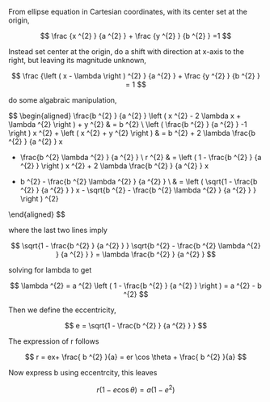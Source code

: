 <script type="text/x-mathjax-config">
    MathJax.Hub.Config({
      tex2jax: {
        skipTags: ['script', 'noscript', 'style', 'textarea', 'pre'],
        inlineMath: [['$','$']]
      }
    });
  </script>
  <script src="https://cdnjs.cloudflare.com/ajax/libs/mathjax/2.7.7/MathJax.js?config=TeX-MML-AM_CHTML"></script> 



From ellipse equation in Cartesian coordinates, with its center set at the origin,

$$
\frac {x ^{2} } {a ^{2} } + \frac {y ^{2} } {b ^{2} } =1
$$

Instead set center at the origin, do a shift with direction at x-axis to the right, but leaving its magnitude unknown,

$$
\frac {\left ( x - \lambda \right ) ^{2} } {a ^{2} } + \frac {y ^{2} } {b ^{2} } = 1 
$$

do some algabraic manipulation,

$$
\begin{aligned}
\frac{b ^{2} } {a ^{2} } \left ( x ^{2} - 2 \lambda x + \lambda ^{2}  \right ) + y ^{2} & = b ^{2} \\
\left ( \frac{b ^{2} } {a ^{2} } -1  \right ) x ^{2} + \left ( x ^{2} + y ^{2} \right ) & = b ^{2} + 2 \lambda \frac{b ^{2} } {a ^{2} } x 
- \frac{b ^{2} \lambda ^{2} } {a ^{2} } \\
r ^{2} & = \left ( 1 - \frac{b ^{2} } {a ^{2} } \right ) x ^{2} + 2 \lambda \frac{b ^{2} } {a ^{2} } x 
+ b ^{2} - \frac{b ^{2} \lambda ^{2} } {a ^{2} } \\
& = \left ( \sqrt{1 - \frac{b ^{2} } {a ^{2} } } x - \sqrt{b ^{2} - \frac{b ^{2} \lambda ^{2} } {a ^{2} } }  \right ) ^{2}

\end{aligned}
$$

where the last two lines imply

$$
\sqrt{1 - \frac{b ^{2} } {a ^{2} } } \sqrt{b ^{2} - \frac{b ^{2} \lambda ^{2} } {a ^{2} } } = \lambda \frac{b ^{2} } {a ^{2} } 
$$

solving for lambda to get 

$$
\lambda ^{2} = a ^{2} \left ( 1 - \frac{b ^{2} } {a ^{2} } \right ) = a ^{2} - b ^{2}
$$

Then we define the eccentricity,

$$
e = \sqrt{1 - \frac{b ^{2} } {a ^{2} } }
$$

The expression of r follows

$$
r = ex+ \frac{ b ^{2} }{a} = er \cos \theta + \frac{ b ^{2} }{a} 
$$

Now express b using eccentrcity, this leaves

$$
r \left ( 1 - e \cos \theta \right ) = a \left ( 1 - e ^{2} \right )
$$
